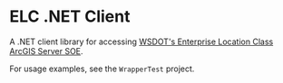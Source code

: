 ELC .NET Client
===============

A .NET client library for accessing [WSDOT's Enterprise Location Class ArcGIS Server SOE].

For usage examples, see the `WrapperTest` project.

[WSDOT's Enterprise Location Class ArcGIS Server SOE]:http://www.wsdot.wa.gov/geoservices/ArcGIS/rest/services/Shared/ElcRestSOE/MapServer/exts/ElcRestSoe/